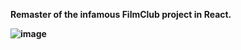 <b>Remaster of the infamous FilmClub project in React.<b>

![image](https://user-images.githubusercontent.com/26653911/148417616-94f62d8c-8615-4312-868b-4780aff97fc8.png)
